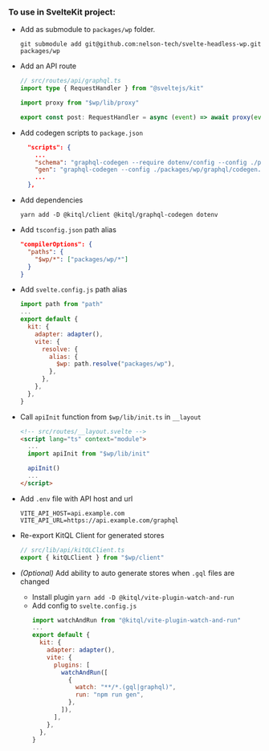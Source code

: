 ### To use in SvelteKit project:

- Add as submodule to `packages/wp` folder.

  ```shell
  git submodule add git@github.com:nelson-tech/svelte-headless-wp.git packages/wp
  ```

- Add an API route

  ```typescript
  // src/routes/api/graphql.ts
  import type { RequestHandler } from "@sveltejs/kit"

  import proxy from "$wp/lib/proxy"

  export const post: RequestHandler = async (event) => await proxy(event)
  ```

- Add codegen scripts to `package.json`

  ```json
    "scripts": {
      ...
      "schema": "graphql-codegen --require dotenv/config --config ./packages/wp/graphql/getSchema.yaml",
      "gen": "graphql-codegen --config ./packages/wp/graphql/codegen.yaml",
      ...
    },
  ```

- Add dependencies

  ```shell
  yarn add -D @kitql/client @kitql/graphql-codegen dotenv
  ```

- Add `tsconfig.json` path alias
  ```json
  "compilerOptions": {
    "paths": {
      "$wp/*": ["packages/wp/*"]
    }
  }
  ```
- Add `svelte.config.js` path alias

  ```javascript
  import path from "path"
  ...
  export default {
    kit: {
      adapter: adapter(),
      vite: {
        resolve: {
          alias: {
            $wp: path.resolve("packages/wp"),
          },
        },
      },
    },
  }
  ```

- Call `apiInit` function from `$wp/lib/init.ts` in `__layout`

  ```html
  <!-- src/routes/__layout.svelte -->
  <script lang="ts" context="module">
  	...
  	import apiInit from "$wp/lib/init"

  	apiInit()
  	...
  </script>
  ```

- Add `.env` file with API host and url
  ```
  VITE_API_HOST=api.example.com
  VITE_API_URL=https://api.example.com/graphql
  ```
- Re-export KitQL Client for generated stores
  ```typescript
  // src/lib/api/kitQLClient.ts
  export { kitQLClient } from "$wp/client"
  ```
- _(Optional)_ Add ability to auto generate stores when `.gql` files are changed
  - Install plugin `yarn add -D @kitql/vite-plugin-watch-and-run`
  - Add config to `svelte.config.js`
    ```javascript
    import watchAndRun from "@kitql/vite-plugin-watch-and-run"
    ...
    export default {
      kit: {
        adapter: adapter(),
        vite: {
          plugins: [
            watchAndRun([
              {
                watch: "**/*.(gql|graphql)",
                run: "npm run gen",
              },
            ]),
          ],
        },
      },
    }
    ```
